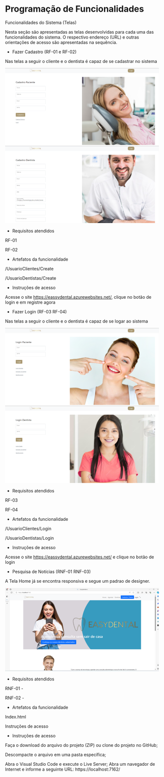 # Programação de Funcionalidades

Funcionalidades do Sistema (Telas) 

Nesta seção são apresentadas as telas desenvolvidas para cada uma das funcionalidades do sistema. O respectivo endereço (URL) e outras orientações de acesso são apresentadas na sequência.

* Fazer Cadastro (RF-01 e RF-02) 

Nas telas a seguir o cliente e o dentista é capaz de se cadastrar no sistema

![Pagina Cadastro Cliente](img/TelaCadastroCliente.png)
![Pagina Cadastro Dentista](img/TelaCadastroDentista.png)

* Requisitos atendidos 

RF-01 

RF-02 

* Artefatos da funcionalidade 

/UsuarioClientes/Create

/UsuarioDentistas/Create
 
* Instruções de acesso 

Acesse o site https://eassydental.azurewebsites.net/, clique no botão de login e em registre agora

* Fazer Login (RF-03 RF-04) 

Nas telas a seguir o cliente e o dentista é capaz de se logar ao sistema

![Pagina Login Cliente](img/TelaLoginCliente.png)
![Pagina Login Dentista](img/TelaLoginDentista.png)

* Requisitos atendidos 

RF-03 

RF-04 

* Artefatos da funcionalidade 

/UsuarioClientes/Login

/UsuarioDentistas/Login

* Instruções de acesso 

Acesse o site https://eassydental.azurewebsites.net/ e clique no botão de login


* Pesquisa de Notícias (RNF-01 RNF-03) 

A Tela Home já se encontra responsiva e segue um padrao de designer. 

 
![Pagina Home](img/pghome.png)
 

* Requisitos atendidos 

RNF-01 -  

RNF-02 -  

 

* Artefatos da funcionalidade 

Index.html 

 

 

Instruções de acesso 

* Instruções de acesso 

Faça o download do arquivo do projeto (ZIP) ou clone do projeto no GitHub; 

Descompacte o arquivo em uma pasta específica; 

Abra o Visual Studio Code e execute o Live Server;
Abra um navegador de Internet e informe a seguinte URL:  https://localhost:7162/
